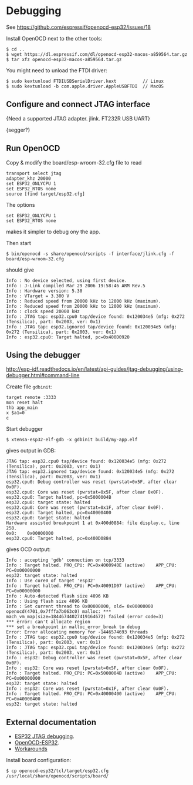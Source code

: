 # Debugging

See https://github.com/espressif/openocd-esp32/issues/18

Install OpenOCD next to the other tools:

	$ cd ..
    $ wget https://dl.espressif.com/dl/openocd-esp32-macos-a859564.tar.gz
	$ tar xfz openocd-esp32-macos-a859564.tar.gz

You might need to unload the FTDI driver:

    $ sudo kextunload FTDIUSBSerialDriver.kext          // Linux
    $ sudo kextunload -b com.apple.driver.AppleUSBFTDI  // MacOS

## Configure and connect JTAG interface

{Need a supported JTAG adapter. jlink. FT232R USB UART}

{segger?}

## Run OpenOCD

Copy & modify the board/esp-wroom-32.cfg file to read

    transport select jtag
    adapter_khz 20000
    set ESP32_ONLYCPU 1
    set ESP32_RTOS none
    source [find target/esp32.cfg]

The options

    set ESP32_ONLYCPU 1
    set ESP32_RTOS none

makes it simpler to debug ony the app.

Then start

    $ bin/openocd -s share/openocd/scripts -f interface/jlink.cfg -f board/esp-wroom-32.cfg

should give

    Info : No device selected, using first device.
    Info : J-Link compiled Mar 29 2006 19:58:46 ARM Rev.5
    Info : Hardware version: 5.30
    Info : VTarget = 3.300 V
    Info : Reduced speed from 20000 kHz to 12000 kHz (maximum).
    Info : Reduced speed from 20000 kHz to 12000 kHz (maximum).
    Info : clock speed 20000 kHz
    Info : JTAG tap: esp32.cpu0 tap/device found: 0x120034e5 (mfg: 0x272 (Tensilica), part: 0x2003, ver: 0x1)
    Info : JTAG tap: esp32.ignored tap/device found: 0x120034e5 (mfg: 0x272 (Tensilica), part: 0x2003, ver: 0x1)
    Info : esp32.cpu0: Target halted, pc=0x400D0920

## Using the debugger

http://esp-idf.readthedocs.io/en/latest/api-guides/jtag-debugging/using-debugger.html#command-line

Create file `gdbinit`:

    target remote :3333
    mon reset halt
    thb app_main
    x $a1=0
    c

Start debugger

    $ xtensa-esp32-elf-gdb -x gdbinit build/my-app.elf

gives output in GDB:

    JTAG tap: esp32.cpu0 tap/device found: 0x120034e5 (mfg: 0x272 (Tensilica), part: 0x2003, ver: 0x1)
    JTAG tap: esp32.ignored tap/device found: 0x120034e5 (mfg: 0x272 (Tensilica), part: 0x2003, ver: 0x1)
    esp32.cpu0: Debug controller was reset (pwrstat=0x5F, after clear 0x0F).
    esp32.cpu0: Core was reset (pwrstat=0x5F, after clear 0x0F).
    esp32.cpu0: Target halted, pc=0x5000004B
    esp32.cpu0: target state: halted
    esp32.cpu0: Core was reset (pwrstat=0x1F, after clear 0x0F).
    esp32.cpu0: Target halted, pc=0x40000400
    esp32.cpu0: target state: halted
    Hardware assisted breakpoint 1 at 0x400d0884: file display.c, line 258.
    0x0:    0x00000000
    esp32.cpu0: Target halted, pc=0x400D0884

gives OCD output:

    Info : accepting 'gdb' connection on tcp/3333
    Info : Target halted. PRO_CPU: PC=0x4000940E (active)    APP_CPU: PC=0x00000000 
    esp32: target state: halted
    Info : Use core0 of target 'esp32'
    Info : Target halted. PRO_CPU: PC=0x40091D07 (active)    APP_CPU: PC=0x00000000 
    Info : Auto-detected flash size 4096 KB
    Info : Using flash size 4096 KB
    Info : Set current thread to 0x00000000, old= 0x00000000
    openocd(4701,0x7fffa7b063c0) malloc: *** mach_vm_map(size=18446744027419164672) failed (error code=3)
    *** error: can't allocate region
    *** set a breakpoint in malloc_error_break to debug
    Error: Error allocating memory for -1446574693 threads
    Info : JTAG tap: esp32.cpu0 tap/device found: 0x120034e5 (mfg: 0x272 (Tensilica), part: 0x2003, ver: 0x1)
    Info : JTAG tap: esp32.cpu1 tap/device found: 0x120034e5 (mfg: 0x272 (Tensilica), part: 0x2003, ver: 0x1)
    Info : esp32: Debug controller was reset (pwrstat=0x5F, after clear 0x0F).
    Info : esp32: Core was reset (pwrstat=0x5F, after clear 0x0F).
    Info : Target halted. PRO_CPU: PC=0x5000004B (active)    APP_CPU: PC=0x00000000 
    esp32: target state: halted
    Info : esp32: Core was reset (pwrstat=0x1F, after clear 0x0F).
    Info : Target halted. PRO_CPU: PC=0x40000400 (active)    APP_CPU: PC=0x40000400 
    esp32: target state: halted


## External documentation

- [ESP32 JTAG debugging](https://github.com/espressif/esp-idf/blob/master/docs/api-guides/jtag-debugging/index.rst).
- [OpenOCD-ESP32](https://github.com/espressif/openocd-esp32).
- [Workarounds](http://espressif.com/sites/default/files/documentation/eco_and_workarounds_for_bugs_in_esp32_en.pdf)

Install board configuration:

    $ cp openocd-esp32/tcl/target/esp32.cfg /usr/local/share/openocd/scripts/board/

